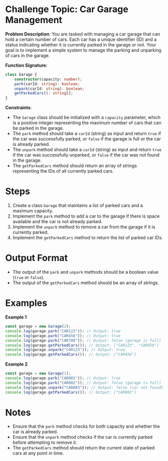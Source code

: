 # Challenge Topic: Car Garage Management

**Problem Description**: You are tasked with managing a car garage that can hold a certain number of cars. Each car has a unique identifier (ID) and a status indicating whether it is currently parked in the garage or not. Your goal is to implement a simple system to manage the parking and unparking of cars in the garage.

**Function Signature**:
```typescript
class Garage {
    constructor(capacity: number);
    park(carId: string): boolean;
    unpark(carId: string): boolean;
    getParkedCars(): string[];
}
```

**Constraints**:
- The `Garage` class should be initialized with a `capacity` parameter, which is a positive integer representing the maximum number of cars that can be parked in the garage.
- The `park` method should take a `carId` (string) as input and return `true` if the car was successfully parked, or `false` if the garage is full or the car is already parked.
- The `unpark` method should take a `carId` (string) as input and return `true` if the car was successfully unparked, or `false` if the car was not found in the garage.
- The `getParkedCars` method should return an array of strings representing the IDs of all currently parked cars.

# Steps

1. Create a class `Garage` that maintains a list of parked cars and a maximum capacity.
2. Implement the `park` method to add a car to the garage if there is space available and the car is not already parked.
3. Implement the `unpark` method to remove a car from the garage if it is currently parked.
4. Implement the `getParkedCars` method to return the list of parked car IDs.

# Output Format

- The output of the `park` and `unpark` methods should be a boolean value (`true` or `false`).
- The output of the `getParkedCars` method should be an array of strings.

# Examples

**Example 1**  
```typescript
const garage = new Garage(2);
console.log(garage.park("CAR123")); // Output: true
console.log(garage.park("CAR456")); // Output: true
console.log(garage.park("CAR789")); // Output: false (garage is full)
console.log(garage.getParkedCars()); // Output: ["CAR123", "CAR456"]
console.log(garage.unpark("CAR123")); // Output: true
console.log(garage.getParkedCars()); // Output: ["CAR456"]
```

**Example 2**  
```typescript
const garage = new Garage(1);
console.log(garage.park("CAR001")); // Output: true
console.log(garage.park("CAR002")); // Output: false (garage is full)
console.log(garage.unpark("CAR003")); // Output: false (car not found)
console.log(garage.getParkedCars()); // Output: ["CAR001"]
```

# Notes

- Ensure that the `park` method checks for both capacity and whether the car is already parked.
- Ensure that the `unpark` method checks if the car is currently parked before attempting to remove it.
- The `getParkedCars` method should return the current state of parked cars at any point in time.